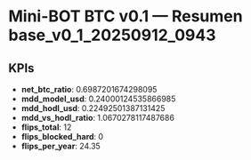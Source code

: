 # Mini-BOT BTC v0.1 — Resumen base_v0_1_20250912_0943

## KPIs
- **net_btc_ratio**: 0.6987201674298095
- **mdd_model_usd**: 0.24000124535866985
- **mdd_hodl_usd**: 0.22492501387131425
- **mdd_vs_hodl_ratio**: 1.0670278117487686
- **flips_total**: 12
- **flips_blocked_hard**: 0
- **flips_per_year**: 24.35
